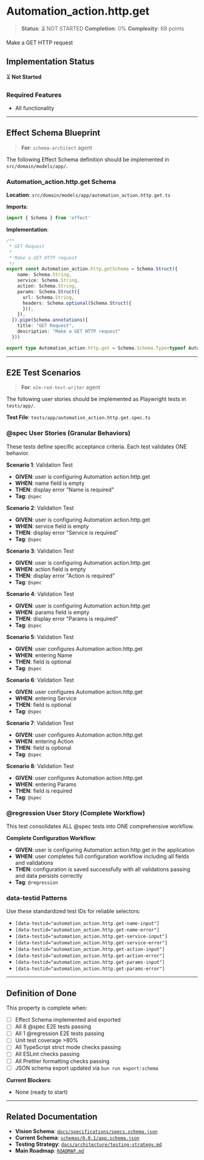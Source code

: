 # Automation_action.http.get

> **Status**: ⏳ NOT STARTED
> **Completion**: 0%
> **Complexity**: 68 points

Make a GET HTTP request

## Implementation Status

⏳ **Not Started**

### Required Features

- All functionality

---

## Effect Schema Blueprint

> **For**: `schema-architect` agent

The following Effect Schema definition should be implemented in `src/domain/models/app/`.

### Automation_action.http.get Schema

**Location**: `src/domain/models/app/automation_action.http.get.ts`

**Imports**:

```typescript
import { Schema } from 'effect'
```

**Implementation**:

```typescript
/**
 * GET Request
 *
 * Make a GET HTTP request
 */
export const Automation_action.http.getSchema = Schema.Struct({
    name: Schema.String,
    service: Schema.String,
    action: Schema.String,
    params: Schema.Struct({
      url: Schema.String,
      headers: Schema.optional(Schema.Struct({
      })),
    }),
  }).pipe(Schema.annotations({
    title: "GET Request",
    description: "Make a GET HTTP request"
  }))

export type Automation_action.http.get = Schema.Schema.Type<typeof Automation_action.http.getSchema>
```

---

## E2E Test Scenarios

> **For**: `e2e-red-test-writer` agent

The following user stories should be implemented as Playwright tests in `tests/app/`.

**Test File**: `tests/app/automation_action.http.get.spec.ts`

### @spec User Stories (Granular Behaviors)

These tests define specific acceptance criteria. Each test validates ONE behavior.

**Scenario 1**: Validation Test

- **GIVEN**: user is configuring Automation action.http.get
- **WHEN**: name field is empty
- **THEN**: display error "Name is required"
- **Tag**: `@spec`

**Scenario 2**: Validation Test

- **GIVEN**: user is configuring Automation action.http.get
- **WHEN**: service field is empty
- **THEN**: display error "Service is required"
- **Tag**: `@spec`

**Scenario 3**: Validation Test

- **GIVEN**: user is configuring Automation action.http.get
- **WHEN**: action field is empty
- **THEN**: display error "Action is required"
- **Tag**: `@spec`

**Scenario 4**: Validation Test

- **GIVEN**: user is configuring Automation action.http.get
- **WHEN**: params field is empty
- **THEN**: display error "Params is required"
- **Tag**: `@spec`

**Scenario 5**: Validation Test

- **GIVEN**: user configures Automation action.http.get
- **WHEN**: entering Name
- **THEN**: field is optional
- **Tag**: `@spec`

**Scenario 6**: Validation Test

- **GIVEN**: user configures Automation action.http.get
- **WHEN**: entering Service
- **THEN**: field is optional
- **Tag**: `@spec`

**Scenario 7**: Validation Test

- **GIVEN**: user configures Automation action.http.get
- **WHEN**: entering Action
- **THEN**: field is optional
- **Tag**: `@spec`

**Scenario 8**: Validation Test

- **GIVEN**: user configures Automation action.http.get
- **WHEN**: entering Params
- **THEN**: field is required
- **Tag**: `@spec`

### @regression User Story (Complete Workflow)

This test consolidates ALL @spec tests into ONE comprehensive workflow.

**Complete Configuration Workflow**:

- **GIVEN**: user is configuring Automation action.http.get in the application
- **WHEN**: user completes full configuration workflow including all fields and validations
- **THEN**: configuration is saved successfully with all validations passing and data persists correctly
- **Tag**: `@regression`

### data-testid Patterns

Use these standardized test IDs for reliable selectors:

- `[data-testid="automation_action.http.get-name-input"]`
- `[data-testid="automation_action.http.get-name-error"]`
- `[data-testid="automation_action.http.get-service-input"]`
- `[data-testid="automation_action.http.get-service-error"]`
- `[data-testid="automation_action.http.get-action-input"]`
- `[data-testid="automation_action.http.get-action-error"]`
- `[data-testid="automation_action.http.get-params-input"]`
- `[data-testid="automation_action.http.get-params-error"]`

---

## Definition of Done

This property is complete when:

- [ ] Effect Schema implemented and exported
- [ ] All 8 @spec E2E tests passing
- [ ] All 1 @regression E2E tests passing
- [ ] Unit test coverage >80%
- [ ] All TypeScript strict mode checks passing
- [ ] All ESLint checks passing
- [ ] All Prettier formatting checks passing
- [ ] JSON schema export updated via `bun run export:schema`

**Current Blockers**:

- None (ready to start)

---

## Related Documentation

- **Vision Schema**: [`docs/specifications/specs.schema.json`](../specs.schema.json)
- **Current Schema**: [`schemas/0.0.1/app.schema.json`](../../schemas/0.0.1/app.schema.json)
- **Testing Strategy**: [`docs/architecture/testing-strategy.md`](../../architecture/testing-strategy.md)
- **Main Roadmap**: [`ROADMAP.md`](../../../ROADMAP.md)

